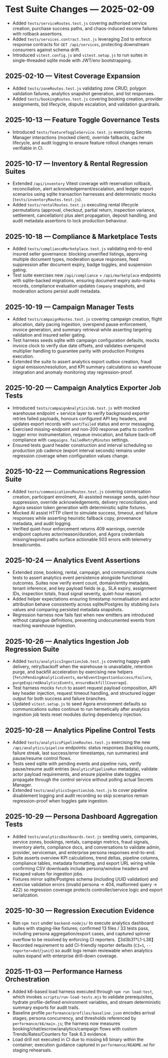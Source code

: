 # Test Suite Changes — 2025-02-09

- Added `tests/serviceRoutes.test.js` covering authorised service creation, purchase success paths, and chaos-induced escrow failures with rollback assertions.
- Added `tests/services.contract.test.js` leveraging Zod to enforce response contracts for `GET /api/services`, protecting downstream consumers against schema drift.
- Introduced `vitest.config.js` and `vitest.setup.js` to run suites in single-threaded sqlite mode with JWT/env bootstrapping.
## 2025-02-10 — Vitest Coverage Expansion
- Added `tests/zoneRoutes.test.js` validating zone CRUD, polygon validation failures, analytics snapshot generation, and list responses.
- Added `tests/bookingRoutes.test.js` covering booking creation, provider assignments, bid lifecycle, dispute escalation, and validation guardrails.

## 2025-10-13 — Feature Toggle Governance Tests
- Introduced `tests/featureToggleService.test.js` exercising Secrets Manager interactions (mocked client), override fallbacks, cache lifecycle, and audit logging to ensure feature rollout changes remain verifiable in CI.

## 2025-10-17 — Inventory & Rental Regression Suites
- Extended `/api/inventory` Vitest coverage with reservation rollback, reconciliation, alert acknowledgement/escalation, and ledger export scenarios using sqlite transaction harnesses and deterministic mocks (`tests/inventoryRoutes.test.js`).
- Added `tests/rentalRoutes.test.js` executing rental lifecycle permutations (approval, checkout, partial return, inspection variance, settlement, cancellation) plus alert propagation, deposit handling, and audit metadata assertions to lock production behaviour.

## 2025-10-18 — Compliance & Marketplace Tests
- Added `tests/complianceMarketplace.test.js` validating end-to-end insured seller governance: blocking unverified listings, approving multiple document types, moderation queue responses, feed suppression after document expiry, badge toggles, and suspension gating.
- Test suite exercises new `/api/compliance` + `/api/marketplace` endpoints with sqlite-backed migrations, ensuring document expiry auto-marks records, compliance evaluation updates `Company` snapshots, and moderation actions persist audit metadata.

## 2025-10-19 — Campaign Manager Tests
- Added `tests/campaignRoutes.test.js` covering campaign creation, flight allocation, daily pacing ingestion, overspend pause enforcement, invoice generation, and summary retrieval while asserting targeting validation and insured seller gating.
- Test harness seeds sqlite with campaign configuration defaults, mocks invoice clock to verify due date offsets, and validates overspend multiplier handling to guarantee parity with production Postgres execution.
- Extended the suite to assert analytics export outbox creation, fraud signal emission/resolution, and KPI summary calculations so warehouse integration and anomaly monitoring stay regression-proof.

## 2025-10-20 — Campaign Analytics Exporter Job Tests
- Introduced `tests/campaignAnalyticsJob.test.js` with mocked warehouse endpoint + service layer to verify background exporter retries failed payloads, honours configured API key headers, and updates export records with `sent`/`failed` status and error messaging.
- Exercised missing-endpoint and non-200 response paths to confirm logger error instrumentation, requeue invocation, and failure back-off compliance with `campaigns.failedRetryMinutes` settings.
- Ensured tests guard header construction and interval scheduling so production job cadence (export interval seconds) remains under regression coverage when configuration values change.

## 2025-10-22 — Communications Regression Suite
- Added `tests/communicationsRoutes.test.js` covering conversation creation, participant enrolment, AI-assisted message sends, quiet-hour suppression, override acknowledgements, delivery reconciliation, and Agora session token generation with deterministic sqlite fixtures.
- Mocked AI assist HTTP client to simulate success, timeout, and failure responses while asserting heuristic fallback copy, provenance metadata, and audit logging.
- Verified quiet-hour enforcement returns 409 warnings, override endpoint captures actor/reason/duration, and Agora credentials missing/expired paths surface actionable 503 errors with telemetry breadcrumbs.

## 2025-10-24 — Analytics Event Assertions
- Extended zone, booking, rental, campaign, and communications route tests to assert analytics event persistence alongside functional outcomes. Suites now verify event count, domain/entity metadata, tenant inference, and key payload fields (e.g., SLA expiry, assignment IDs, inspection totals, fraud signal severity, quiet-hour reason).
- Added helper expectations ensuring timestamp normalisation and actor attribution behave consistently across sqlite/Postgres by stubbing `Date` values and comparing persisted metadata snapshots.
- Regression harness now fails fast when new emitters are introduced without catalogue definitions, preventing undocumented events from reaching warehouse ingestion.

## 2025-10-26 — Analytics Ingestion Job Regression Suite
- Added `tests/analyticsIngestionJob.test.js` covering happy-path delivery, retry/backoff when the warehouse is unavailable, retention purge, and backfill acceleration by exercising new helpers (`fetchPendingAnalyticsEvents`, `markEventIngestionSuccess/Failure`, `purgeExpiredAnalyticsEvents`, `ensureBackfillCoverage`).
- Test harness mocks `fetch` to assert request payload composition, API key header injection, request timeout handling, and structured logger output for both success and failure branches.
- Updated `vitest.setup.js` to seed Agora environment defaults so communications suites continue to run hermetically after analytics ingestion job tests reset modules during dependency injection.

## 2025-10-28 — Analytics Pipeline Control Tests
- Added `tests/analyticsPipelineRoutes.test.js` exercising the new `/api/analytics/pipeline` endpoints: status responses (backlog counts, failure streak, last success/error timestamps, run summaries) and pause/resume control flows.
- Tests seed sqlite with pending events and pipeline runs, verify pause/resume audit entries (`AnalyticsPipelineRun` metadata), validate actor payload requirements, and ensure pipeline state toggles propagate through the control service without polling actual Secrets Manager.
- Extended `tests/analyticsIngestionJob.test.js` to cover pipeline disablement logging and audit recording so skip scenarios remain regression-proof when toggles gate ingestion.

## 2025-10-29 — Persona Dashboard Aggregation Tests
- Added `tests/analyticsDashboards.test.js` seeding users, companies, service zones, bookings, rentals, campaign metrics, fraud signals, inventory alerts, compliance docs, and conversations to validate admin, provider, serviceman, and enterprise persona responses end-to-end.
- Suite asserts overview KPI calculations, trend deltas, pipeline columns, compliance tables, metadata formatting, and export URL wiring while confirming CSV downloads include persona/window headers and escaped values for ingestion jobs.
- Fixtures mirror sqlite/Postgres schema (including UUID validation) and exercise validation errors (invalid persona → 404, malformed query → 422) so regression coverage protects controller/service logic and export serialization.

## 2025-10-30 — Regression Execution Evidence
- Ran `npm test` under `backend-nodejs/` to execute analytics dashboard suites with staging-like fixtures; confirmed 13 files / 33 tests pass, including persona aggregation/export cases, and captured spinner overflow to be resolved by enforcing CI reporters.【3d3b31†L1-L38】
- Recorded requirement to add CI-friendly reporter defaults (`CI=1`, `--reporter=dot`/`junit`) so audit logs remain reviewable when analytics suites expand with enterprise drill-down coverage.

## 2025-11-03 — Performance Harness Orchestration
- Added k6-based load harness executed through `npm run load:test`, which invokes `scripts/run-load-tests.mjs` to validate prerequisites, hydrate profile-defined environment variables, and stream deterministic summary exports for audit trails.
- Baseline profile `performance/profiles/baseline.json` encodes arrival stages, persona concurrency, and thresholds referenced by `performance/k6/main.js`; the harness now measures booking/chat/escrow/analytics/campaign flows with custom Trends/Rates/Counters for Task 6.3 evidence.
- Load drill not executed in CI due to missing k6 binary within the container; execution guidance captured in `performance/README.md` for staging rehearsals.
